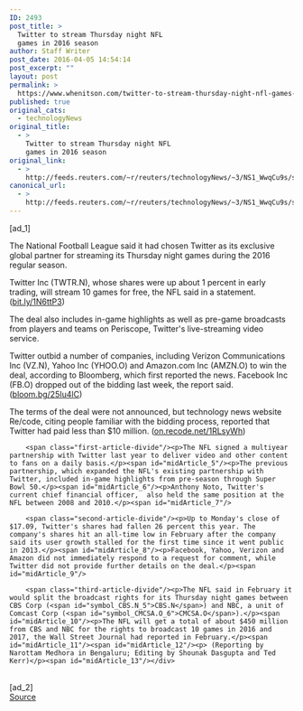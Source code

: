 ```yaml
---
ID: 2493
post_title: >
  Twitter to stream Thursday night NFL
  games in 2016 season
author: Staff Writer
post_date: 2016-04-05 14:54:14
post_excerpt: ""
layout: post
permalink: >
  https://www.whenitson.com/twitter-to-stream-thursday-night-nfl-games-in-2016-season/
published: true
original_cats:
  - technologyNews
original_title:
  - >
    Twitter to stream Thursday night NFL
    games in 2016 season
original_link:
  - >
    http://feeds.reuters.com/~r/reuters/technologyNews/~3/NS1_WwqCu9s/story01.htm
canonical_url:
  - >
    http://feeds.reuters.com/~r/reuters/technologyNews/~3/NS1_WwqCu9s/story01.htm
---
```

 [ad_1]
<br><div id="articleText">
<span id="midArticle_start"/>

<span class="focusParagraph" readability="3"><p><span class="articleLocatio&lt;/span&gt;n">The National Football League said it had chosen Twitter as its exclusive global partner for streaming its Thursday night games during the 2016 regular season.</span></p></span><span id="midArticle_0"/><p>Twitter Inc (<span id="symbol_TWTR.N_0">TWTR.N</span>), whose shares were up about 1 percent in early trading, will stream 10 games for free, the NFL said in a statement. (<a href="http://bit.ly/1N6ttP3">bit.ly/1N6ttP3</a>)</p><span id="midArticle_1"/><p>The deal also includes in-game highlights as well as pre-game broadcasts from players and teams on Periscope, Twitter's live-streaming video service.</p><span id="midArticle_2"/><p>Twitter outbid a number of companies, including Verizon Communications Inc (<span id="symbol_VZ.N_1">VZ.N</span>), Yahoo Inc (<span id="symbol_YHOO.O_2">YHOO.O</span>) and Amazon.com Inc (<span id="symbol_AMZN.O_3">AMZN.O</span>) to win the deal, according to Bloomberg, which first reported the news. Facebook Inc (<span id="symbol_FB.O_4">FB.O</span>) dropped out of the bidding last week, the report said. (<a href="http://bloom.bg/25Iu4lC">bloom.bg/25Iu4lC</a>)</p><span id="midArticle_3"/><p>The terms of the deal were not announced, but technology news website Re/code, citing people familiar with the bidding process, reported that Twitter had paid less than $10 million. (<a href="http://on.recode.net/1RLsyWh">on.recode.net/1RLsyWh</a>)</p><span id="midArticle_4"/>
        
        <span class="first-article-divide"/><p>The NFL signed a multiyear partnership with Twitter last year to deliver video and other content to fans on a daily basis.</p><span id="midArticle_5"/><p>The previous partnership, which expanded the NFL's existing partnership with Twitter, included in-game highlights from pre-season through Super Bowl 50.</p><span id="midArticle_6"/><p>Anthony Noto, Twitter's current chief financial officer,  also held the same position at the NFL between 2008 and 2010.</p><span id="midArticle_7"/>
        
        <span class="second-article-divide"/><p>Up to Monday's close of $17.09, Twitter's shares had fallen 26 percent this year. The company's shares hit an all-time low in February after the company said its user growth stalled for the first time since it went public in 2013.</p><span id="midArticle_8"/><p>Facebook, Yahoo, Verizon and Amazon did not immediately respond to a request for comment, while Twitter did not provide further details on the deal.</p><span id="midArticle_9"/>
        
        <span class="third-article-divide"/><p>The NFL said in February it would split the broadcast rights for its Thursday night games between CBS Corp (<span id="symbol_CBS.N_5">CBS.N</span>) and NBC, a unit of Comcast Corp (<span id="symbol_CMCSA.O_6">CMCSA.O</span>).</p><span id="midArticle_10"/><p>The NFL will get a total of about $450 million from CBS and NBC for the rights to broadcast 10 games in 2016 and 2017, the Wall Street Journal had reported in February.</p><span id="midArticle_11"/><span id="midArticle_12"/><p> (Reporting by Narottam Medhora in Bengaluru; Editing by Shounak Dasgupta and Ted Kerr)</p><span id="midArticle_13"/></div>
<br>[ad_2]
<br><a href="http://feeds.reuters.com/~r/reuters/technologyNews/~3/NS1_WwqCu9s/story01.htm">Source </a>
